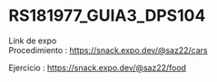 # RS181977_GUIA3_DPS104

Link de expo
<br>
Procedimiento : https://snack.expo.dev/@saz22/cars

Ejercicio : https://snack.expo.dev/@saz22/food
